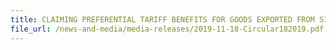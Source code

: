 ```yaml
---
title: CLAIMING PREFERENTIAL TARIFF BENEFITS FOR GOODS EXPORTED FROM SINGAPORE TO THE EUROPEAN UNION UNDER THE EUROPEAN UNIONSINGAPORE FREE TRADE AGREEMENT (EUSFTA)
file_url: /news-and-media/media-releases/2019-11-18-Circular182019.pdf
---
```

